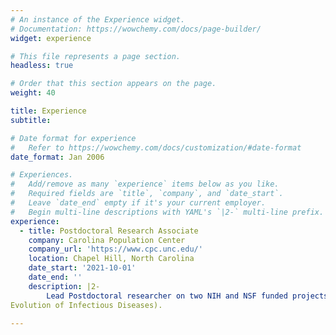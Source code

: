 ```yaml
---
# An instance of the Experience widget.
# Documentation: https://wowchemy.com/docs/page-builder/
widget: experience

# This file represents a page section.
headless: true

# Order that this section appears on the page.
weight: 40

title: Experience
subtitle:

# Date format for experience
#   Refer to https://wowchemy.com/docs/customization/#date-format
date_format: Jan 2006

# Experiences.
#   Add/remove as many `experience` items below as you like.
#   Required fields are `title`, `company`, and `date_start`.
#   Leave `date_end` empty if it's your current employer.
#   Begin multi-line descriptions with YAML's `|2-` multi-line prefix.
experience:
  - title: Postdoctoral Research Associate
    company: Carolina Population Center
    company_url: 'https://www.cpc.unc.edu/'
    location: Chapel Hill, North Carolina
    date_start: '2021-10-01'
    date_end: ''
    description: |2-
        Lead Postdoctoral researcher on two NIH and NSF funded projects: one that evaluates the recent WHO approved RTS,S malaria vaccine in Africa (NIH RO1), and the other on pandemic swine influenza in the United States and China (NSF Ecology and
Evolution of Infectious Diseases).
        
---
```

